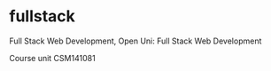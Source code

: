 # fullstack

Full Stack Web Development, Open Uni: Full Stack Web Development

Course unit CSM141081
